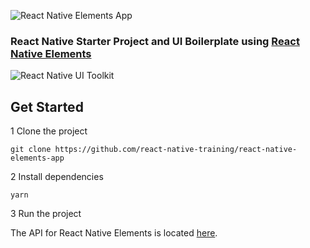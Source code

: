 ![React Native Elements App](http://i.imgur.com/kJA1dU0.png)
### React Native Starter Project and UI Boilerplate using [React Native Elements](https://github.com/react-native-training/react-native-elements)

![React Native UI Toolkit](http://i.imgur.com/tqxDeoG.png)

## Get Started

1 Clone the project

```
git clone https://github.com/react-native-training/react-native-elements-app
```

2 Install dependencies

```
yarn
```

3 Run the project

The API for React Native Elements is located [here](https://react-native-training.github.io/react-native-elements/API/buttons/).

